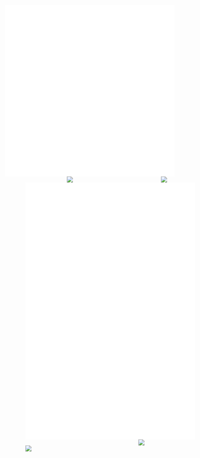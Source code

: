 <img align="left" width="450" src="https://github.com/W3ndig0u0/W3ndig0u0/blob/main/metrics.svg" />
<img align="right" width="90" src="https://media.giphy.com/media/c2BZKpNiKwL11N7jjb/giphy.gif" />

<img align="right" width="250" src="https://camo.githubusercontent.com/839de0fbfb3670ae11c12f9006dab652c99b454341b11f03673c4bda0c52eda8/68747470733a2f2f636f756e742e6765746c6f6c692e636f6d2f6765742f403a6c6f776c6967687465723f7468656d653d72756c653334" />


<img align="right" width="450" src="https://github.com/W3ndig0u0/W3ndig0u0/blob/main/metrics.personal.anilist.svg" />

<img align="right" width="450" src="https://github.com/W3ndig0u0/W3ndig0u0/blob/main/metrics.personal.achievements.svg" />
<img align="right" width="150" src="https://media.giphy.com/media/Tn8rFhgmV6GLw9NGbZ/giphy.gif" />
<img align="right" width="450" src="https://github-readme-stats.vercel.app/api?username=W3ndig0u0&show_icons=true&theme=radical&align="center" />
